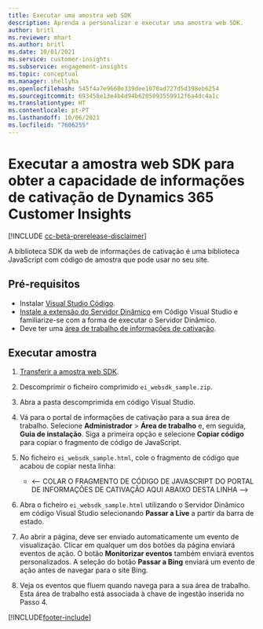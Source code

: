 ```yaml
---
title: Executar uma amostra web SDK
description: Aprenda a personalizar e executar uma amostra web SDK.
author: britl
ms.reviewer: mhart
ms.author: britl
ms.date: 10/01/2021
ms.service: customer-insights
ms.subservice: engagement-insights
ms.topic: conceptual
ms.manager: shellyha
ms.openlocfilehash: 545f4a7e9660e339dee1070ad727d5d398eb6254
ms.sourcegitcommit: 693458e13e4b4d94b6205093559912f6a4dc4a1c
ms.translationtype: HT
ms.contentlocale: pt-PT
ms.lasthandoff: 10/06/2021
ms.locfileid: "7606255"
---
```

# <a name="run-the-web-sdk-sample-for-dynamics-365-customer-insights-engagement-insights-capability"></a>Executar a amostra web SDK para obter a capacidade de informações de cativação de Dynamics 365 Customer Insights

[!INCLUDE [cc-beta-prerelease-disclaimer](includes/cc-beta-prerelease-disclaimer.md)]

A biblioteca SDK da web de informações de cativação é uma biblioteca JavaScript com código de amostra que pode usar no seu site.

## <a name="prerequisites"></a>Pré-requisitos

- Instalar [Visual Studio Código](https://code.visualstudio.com/).
- [Instale a extensão do Servidor Dinâmico](https://marketplace.visualstudio.com/items?itemName=ritwickdey.LiveServer) em Código Visual Studio e familiarize-se com a forma de executar o Servidor Dinâmico.
- Deve ter uma [área de trabalho de informações de cativação](create-workspace.md).

## <a name="run-sample"></a>Executar amostra

1. [Transferir a amostra web SDK](https://download.pi.dynamics.com/sdk/EngagementInsightsSamples/ei_websdk_sample.zip).

1. Descomprimir o ficheiro comprimido `ei_websdk_sample.zip`.

1. Abra a pasta descomprimida em código Visual Studio.

1. Vá para o portal de informações de cativação para a sua área de trabalho. Selecione **Administrador** > **Área de trabalho** e, em seguida, **Guia de instalação**. Siga a primeira opção e selecione **Copiar código** para copiar o fragmento de código de JavaScript.

1. No ficheiro `ei_websdk_sample.html`, cole o fragmento de código que acabou de copiar nesta linha:

   - <-- COLAR O FRAGMENTO DE CÓDIGO DE JAVASCRIPT DO PORTAL DE INFORMAÇÕES DE CATIVAÇÃO AQUI ABAIXO DESTA LINHA -->

1. Abra o ficheiro `ei_websdk_sample.html` utilizando o Servidor Dinâmico em código Visual Studio selecionando **Passar a Live** a partir da barra de estado.

1. Ao abrir a página, deve ser enviado automaticamente um evento de visualização. Clicar em qualquer um dos botões da página enviará eventos de ação. O botão **Monitorizar eventos** também enviará eventos personalizados. A seleção do botão **Passar a Bing** enviará um evento de ação antes de navegar para o site Bing.

1. Veja os eventos que fluem quando navega para a sua área de trabalho. Esta área de trabalho está associada à chave de ingestão inserida no Passo 4.


[!INCLUDE[footer-include](../includes/footer-banner.md)]
